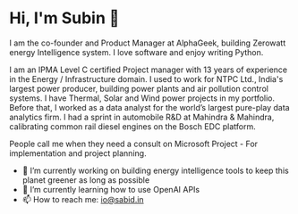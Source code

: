 # Hi, I'm Subin 👋

I am the co-founder and Product Manager at AlphaGeek, building Zerowatt energy Intelligence system. I love software and enjoy writing Python. 

I am an IPMA Level C certified Project manager with 13 years of experience in the Energy / Infrastructure domain. I used to work for NTPC Ltd., India's largest power producer, building power plants and air pollution control systems. I have Thermal, Solar and Wind power projects in my portfolio. Before that, I worked as a data analyst for the world’s largest pure-play data analytics firm. I had a sprint in automobile R&D at Mahindra & Mahindra, calibrating common rail diesel engines on the Bosch EDC platform.

People call me when they need a consult on Microsoft Project - For implementation and project planning.

- 🔭 I’m currently working on building energy intelligence tools to keep this planet greener as long as possible
- 🌱 I’m currently learning how to use OpenAI APIs
- 📫 How to reach me: io@sabid.in

<!--
- 👯 I’m looking to collaborate on ...
- 🤔 I’m looking for help with ...
- 💬 Ask me about ...
- 😄 Pronouns: ...
- ⚡ Fun fact: ...
-->
